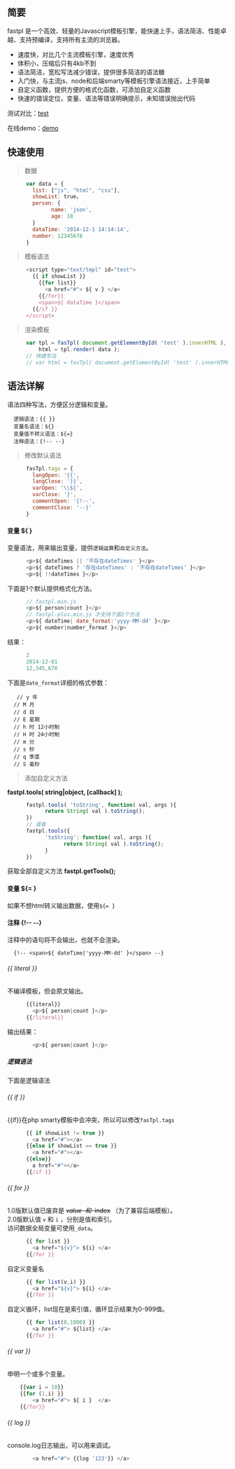 ## 简要
fastpl 是一个高效、轻量的Javascript模板引擎，能快速上手，语法简洁、性能卓越、支持预编译，支持所有主流的浏览器。
* 速度快，对比几个主流模板引擎，速度优秀
* 体积小，压缩后只有4kb不到
* 语法简洁，宽松写法减少错误，提供很多简洁的语法糖
* 入门快，与主流js、node和后端smarty等模板引擎语法接近，上手简单
* 自定义函数，提供方便的格式化函数，可添加自定义函数
* 快速的错误定位，变量、语法等错误明确提示，未知错误抛出代码

测试对比：[test](http://xu8511831.github.io/demo/fastpl/test.html)

在线demo：[demo](http://xu8511831.github.io/demo/fastpl/index.html)

## 快速使用
> 数据
```js
      var data = {
      	list: ["js", "html", "css"],
      	showList: true，
      	person: {
      	      name: 'json',
      	      age: 18
      	}
      	dataTime: '2014-12-1 14:14:14',
      	number: 12345678
      }
```      
> 模板语法
```js
      <script type="text/tmpl" id="test">
        {{ if showList }}
          {{for list}}
            <a href="#"> ${ v } </a>
          {{/for}}
          <span>${ dataTime }</span>
        {{/if }}
      </script>
```      
> 渲染模板
```js
      var tpl = fasTpl( document.getElementById( 'test' ).innerHTML ),
          html = tpl.render( data );
      // 快捷写法
      // var html = fasTpl( document.getElementById( 'test' ).innerHTML, data );
```      
## 语法详解
语法四种写法，方便区分逻辑和变量。

      逻辑语法：{{ }}
      变量名语法：${}
      变量值不转义语法：${=}
      注释语法：{!-- --}

> 修改默认语法
```js
      fasTpl.tags = {
        langOpen: '{{',
        langClose: '}}',
        varOpen: '\\${',
        varClose: '}',
        commentOpen: '{!--',
        commentClose: '--}'
      }
```    
#### 变量 ${ }
变量语法，用来输出变量，提供`逻辑运算`和`自定义方法`。
```js
      <p>${ dateTimes || '不存在dateTimes' }</p>
      <p>${ dateTimes ? '存在dateTimes' : '不存在dateTimes' }</p>
      <p>${ !!dateTimes }</p>
```      
下面是1个默认提供格式化方法。
```js
      // fastpl.min.js
      <p>${ person|count }</p>
      // fastpl-plus.min.js 才支持下面2个方法
      <p>${ dateTime| date_format:'yyyy-MM-dd' }</p>
      <p>${ number|number_format }</p>
```  
 结果：
```js
      2
      2014-12-01
      12,345,678
```      
下面是`date_format`详细的格式参数：
      
       // y 年
      // M 月
      // d 日
      // E 星期
      // h 时 12小时制
      // H 时 24小时制
      // m 分
      // s 秒
      // q 季度
      // S 毫秒

> 添加自定义方法

__fastpl.tools( string|object, [callback] );__
```js
      fastpl.tools( 'toString', function( val, args ){ 
            return String( val ).toString();
      })
      // 或者
      fastpl.tools({
            'toString': function( val, args ){ 
                  return String( val ).toString();
            }
      })
 ```     
获取全部自定义方法
__fastpl.getTools();__

#### 变量 ${= }
如果不想html转义输出数据，使用`${= }`

#### 注释 {!-- --}
注释中的语句将不会输出，也就不会渲染。

      {!-- <span>${ dateTime|'yyyy-MM-dd' }</span> --}

###### {{ literal }}
不编译模板，但会原文输出。
```js
      {{literal}}
        <p>${ person|count }</p>
      {{/literal}}
```   
输出结果：
```js
        <p>${ person|count }</p>
```   

##### 逻辑语法 
下面是逻辑语法

###### {{ if }}
{{if}}在php smarty模板中会冲突，所以可以修改`fasTpl.tags`
```js
      {{ if showList != true }}
        <a href="#"></a>
      {{else if showList == true }}
        <a href="#"></a>
      {{else}}
        a href="#"></a>
      {{/if }}
```      
###### {{ for }}
1.0版默认值已废弃是 ~~$value~~ 和 ~~$index~~ （为了兼容后端模板）。  
2.0版默认值 `v` 和 `i` ，分别是值和索引。  
访问数据全局变量可使用`_data`。
```js
      {{ for list }}
        <a href="${v}"> ${i} </a>
      {{/for }}
```      
自定义变量名
```js
      {{ for list(v,i) }}
        <a href="${v}"> ${i} </a>
      {{/for }}
```      
自定义循环，list现在是索引值，循环显示结果为0-999值。
```js
      {{ for list(0,1000) }}
        <a href="#"> ${list} </a>
      {{/for }}
```      
###### {{ var }}
申明一个或多个变量。
```js
	{{var i = 10}}
	{{for (1,i) }}
		<a href="#"> ${ i }  </a>
	{{/for}}
```
###### {{ log }}
console.log日志输出，可以用来调试。
```js
        <a href="#"> {{log '123'}} </a>
```      

